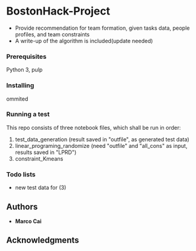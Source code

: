 # BostonHack-Project
* Provide recommendation for team formation, given tasks data, people profiles, and team constraints
* A write-up of the algorithm is included(update needed)

### Prerequisites

Python 3, pulp

### Installing

ommited

### Running a test
This repo consists of three notebook files, which shall be run in order:
1. test_data_generation (result saved in "outfile", as generated test data)
2. linear_programing_randomize (need "outfile" and "all_cons" as input, results saved in "LPRD")
3. constraint_Kmeans 

### Todo lists
* new test data for (3)

## Authors
* **Marco Cai** 
## Acknowledgments
